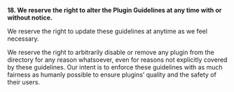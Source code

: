 **18. We reserve the right to alter the Plugin Guidelines at any time with or without notice.**

We reserve the right to update these guidelines at anytime as we feel necessary.

We reserve the right to arbitrarily disable or remove any plugin from the directory for any reason whatsoever, even for reasons not explicitly covered by these guidelines.  Our intent is to enforce these guidelines with as much fairness as humanly possible to ensure plugins’ quality and the safety of their users.
